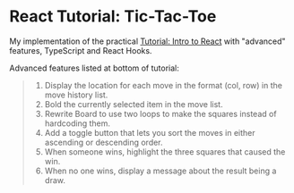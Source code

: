 # React Tutorial: Tic-Tac-Toe

My implementation of the practical [Tutorial: Intro to React](https://reactjs.org/tutorial/tutorial.html) with "advanced" features, TypeScript and React Hooks.

Advanced features listed at bottom of tutorial:

> 1. Display the location for each move in the format (col, row) in the move history list.
> 2. Bold the currently selected item in the move list.
> 3. Rewrite Board to use two loops to make the squares instead of hardcoding them.
> 4. Add a toggle button that lets you sort the moves in either ascending or descending order.
> 5. When someone wins, highlight the three squares that caused the win.
> 6. When no one wins, display a message about the result being a draw.
